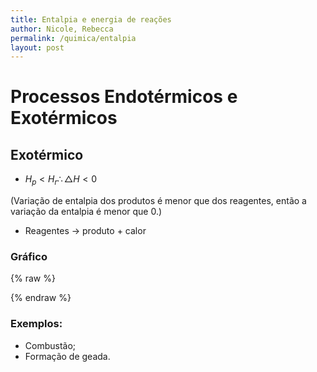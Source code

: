 ```yaml
---
title: Entalpia e energia de reações
author: Nicole, Rebecca
permalink: /quimica/entalpia
layout: post
---
```


# Processos Endotérmicos e Exotérmicos
## Exotérmico
- $H_{p} < H_{r} \therefore \triangle H < 0$

(Variação de entalpia dos produtos é menor que dos reagentes, então a variação da entalpia é menor que 0.)

- Reagentes $\rightarrow$ produto + calor

### Gráfico
{% raw %}
<div id="chart_entalpia_exo"></div>
{% endraw %}

### Exemplos:
- Combustão;
- Formação de geada.
